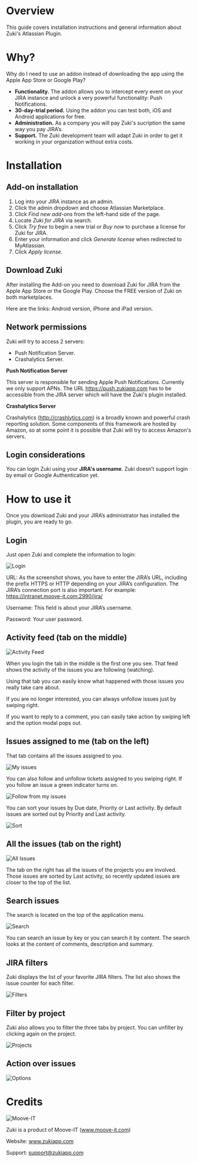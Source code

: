 Overview 
========
This guide covers installation instructions and general information about Zuki's Atlassian Plugin.

Why?
====
Why do I need to use an addon instead of downloading the app using the Apple App Store or Google Play?

* **Functionality.** The addon allows you to intercept every event on your JIRA instance and unlock a very powerful functionality: Push Notifications.
* **30-day-trial period.** Using the addon you can test both, iOS and Android applications for free.
* **Administration.** As a company you will pay Zuki's sucription the same way you pay JIRA’s.
* **Support.** The Zuki development team will adapt Zuki in order to get it working in your organization without extra costs.

Installation
============

Add-on installation
-------------------

1. Log into your JIRA instance as an admin.
2. Click the admin dropdown and choose Atlassian Marketplace.
3. Click *Find new add-ons* from the left-hand side of the page.
4. Locate *Zuki for JIRA* via search.
5. Click *Try free* to begin a new trial or *Buy now* to purchase a license for Zuki for JIRA.
6. Enter your information and click *Generate license* when redirected to MyAtlassian.
7. Click *Apply license*.

Download Zuki
-------------

After installing the Add-on you need to download Zuki for JIRA from the Apple App Store or the Google Play. Choose the FREE version of Zuki on both marketplaces.

Here are the links:
Android version,
iPhone and iPad version.

Network permissions
-------------------
Zuki will try to access 2 servers:
- Push Notification Server.
- Crashalytics Server. 

**Push Notification Server**

This server is responsible for sending Apple Push Notifications. Currently we only support APNs.
The URL https://push.zukiapp.com has to be accessible from the JIRA server which will have the Zuki's plugin installed.  

**Crashalytics Server**

Crashalytics (http://crashlytics.com) is a broadly known and powerful crash reporting solution. Some components of this framework are hosted by Amazon, so at some point it is possible that Zuki will try to access Amazon's servers.

Login considerations
--------------------
You can login Zuki using your **JIRA's username**. Zuki doesn’t support login by email or Google Authentication yet. 


How to use it
=============

Once you download Zuki and your JIRA’s administrator has installed the plugin, you are ready to go.

Login
-----

Just open Zuki and complete the information to login:

![Login](screenshots/Login.png?raw=true)

URL: As the screenshot shows, you have to enter the JIRA’s URL, including the prefix HTTPS or HTTP depending on your JIRA’s configuration. The JIRA’s connection port is also important. For example: https://intranet.moove-it.com:2990/jira/

Username: This field is about your JIRA’s username.

Password: Your user password.

Activity feed (tab on the middle)
---------------------------------

![Activity Feed](screenshots/ActivityFeed.png?raw=true)

When you login the tab in the middle is the first one you see. That feed shows the activity of the issues you are following (watching). 

Using that tab you can easily know what happened with those issues you really take care about.

If you are no longer interested, you can always unfollow issues just by swiping right. 

If you want to reply to a comment, you can easily take action by swiping left and the option modal pops out.


Issues assigned to me (tab on the left)
---------------------------------------

That tab contains all the issues assigned to you. 

![My issues](screenshots/MyIssues.png?raw=true)

You can also follow and unfollow tickets assigned to you swiping right. If you follow an issue a green indicator turns on.

![Follow from my issues](screenshots/FollowFromMyIssues.png?raw=true)

You can sort your issues by Due date, Priority or Last activity. By default issues are sorted out by Priority and Last activity.

![Sort](screenshots/Sort.png?raw=true)


All the issues (tab on the right)
---------------------------------

![All Issues](screenshots/AllIssues.png?raw=true)

The tab on the right has all the issues of the projects you are involved. Those issues are sorted by Last activity, so recently updated issues are closer to the top of the list.

Search issues
-------------

The search is located on the top of the application menu.

![Search](screenshots/Search.png?raw=true)

You can search an issue by key or you can search it by content. The search looks at the content of comments, description and summary.

JIRA filters
------------

Zuki displays the list of your favorite JIRA filters. The list also shows the issue counter for each filter.

![Filters](screenshots/Filtes.png?raw=true)


Filter by project
-----------------

Zuki also allows you to filter the three tabs by project. You can unfilter by clicking again on the project.

![Projects](screenshots/Projects.png?raw=true)

Action over issues
------------------

![Options](screenshots/Options.png?raw=true)


Credits
=======

![Moove-IT](http://moove-it.com/assets/logos/mooveitLogo-f5be7bdde9998bbdfae39475d3f3d460.png?raw=true)

Zuki is a product of Moove-IT (www.moove-it.com)

Website: www.zukiapp.com

Support: support@zukiapp.com






 


